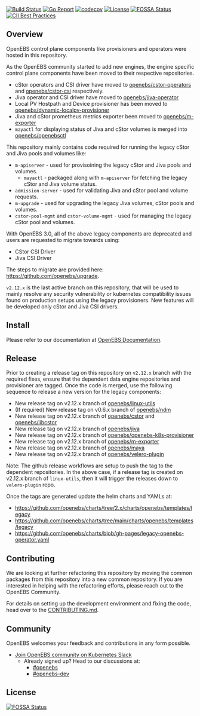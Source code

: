 [![Build Status](https://app.travis-ci.com/openebs/maya.svg?branch=v2.12.x)](https://app.travis-ci.com/openebs/maya)
[![Go Report](https://goreportcard.com/badge/github.com/openebs/maya)](https://goreportcard.com/report/github.com/openebs/maya)
[![codecov](https://codecov.io/gh/openebs/maya/branch/v2.12.x/graph/badge.svg?token=nDwloue1T5)](https://codecov.io/gh/openebs/maya)
[![License](https://img.shields.io/badge/License-Apache%202.0-blue.svg)](https://github.com/openebs/maya/blob/HEAD/LICENSE)
[![FOSSA Status](https://app.fossa.com/api/projects/git%2Bgithub.com%2Fopenebs%2Fmaya.svg?type=shield)](https://app.fossa.com/projects/git%2Bgithub.com%2Fopenebs%2Fmaya?ref=badge_shield)
[![CII Best Practices](https://bestpractices.coreinfrastructure.org/projects/1753/badge)](https://bestpractices.coreinfrastructure.org/projects/1753)

## Overview

OpenEBS control plane components like provisioners and operators were hosted in this repository. 

As the OpenEBS community started to add new engines, the engine specific control plane components have been moved to their respective repositories.
- cStor operators and CSI driver have moved to [openebs/cstor-operators](https://github.com/openebs/cstor-operators) and [openebs/cstor-csi](https://github.com/openebs/cstor-csi) respectively.
- Jiva operator and CSI driver have moved to [openebs/jiva-operator](https://github.com/openebs/jiva-operator)
- Local PV Hostpath and Device provisioner has been moved to [openebs/dynamic-localpv-provisioner](https://github.com/openebs/dynamic-localpv-provisioner)
- Jiva and cStor prometheus metrics exporter been moved to [openebs/m-exporter](https://github.com/openebs/m-exporter)
- `mayactl` for displaying status of Jiva and cStor volumes is merged into [openebs/openebsctl](https://github.com/openebs/openebsctl)

This repository mainly contains code required for running the legacy cStor and Jiva pools and volumes like: 
- `m-apiserver` - used for provisoining the legacy cStor and Jiva pools and volumes.
  - `mayactl` - packaged along with `m-apiserver` for fetching the legacy cStor and Jiva volume status. 
- `admission-server` - used for validating Jiva and cStor pool and volume requests. 
- `m-upgrade` - used for upgrading the legacy Jiva volumes, cStor pools and volumes.
- `cstor-pool-mgmt` and `cstor-volume-mgmt` - used for managing the legacy cStor pool and volumes. 

With OpenEBS 3.0, all of the above legacy components are deprecated and users are requested to migrate towards using:
- CStor CSI Driver
- Jiva CSI Driver

The steps to migrate are provided here: https://github.com/openebs/upgrade.

`v2.12.x` is the last active branch on this repository, that will be used to mainly resolve any security vulnerability or kubernetes compatibility issues found on production setups using the legacy provisioners. New features will be developed only cStor and Jiva CSI drivers.

## Install

Please refer to our documentation at [OpenEBS Documentation](http://openebs.io/).

## Release

Prior to creating a release tag on this repository on `v2.12.x` branch with the required fixes, ensure that the dependent data engine repositories and provisioner are tagged. Once the code is merged, use the following sequence to release a new version for the legacy components:
- New release tag on v2.12.x branch of [openebs/linux-utils](https://github.com/openebs/linux-utils)
- (If required) New release tag on v0.6.x branch of [openebs/ndm](https://github.com/openebs/node-disk-manager)
- New release tag on v2.12.x branch of [openebs/cstor](https://github.com/openebs/cstor) and [openebs/libcstor](https://github.com/openebs/libcstor)
- New release tag on v2.12.x branch of [openebs/jiva](https://github.com/openebs/jiva)
- New release tag on v2.12.x branch of [openebs/openebs-k8s-provisioner](https://github.com/openebs/openebs-k8s-provisioner) 
- New release tag on v2.12.x branch of [openebs/m-exporter](https://github.com/openebs/m-exporter)
- New release tag on v2.12.x branch of [openebs/maya](https://github.com/openebs/maya)
- New release tag on v2.12.x branch of [openebs/velero-plugin](https://github.com/openebs/velero-plugin)

Note: The github release workflows are setup to push the tag to the dependent repositories. In the above case, if a release tag is created on v2.12.x branch of `linux-utils`, then it will trigger the releases down to `velero-plugin` repo.

Once the tags are generated update the helm charts and YAMLs at:
- https://github.com/openebs/charts/tree/2.x/charts/openebs/templates/legacy
- https://github.com/openebs/charts/tree/main/charts/openebs/templates/legacy
- https://github.com/openebs/charts/blob/gh-pages/legacy-openebs-operator.yaml


## Contributing

We are looking at further refactoring this repository by moving the common packages from this repository into a new common repository. If you are interested in helping with the refactoring efforts, please reach out to the OpenEBS Community. 

For details on setting up the development environment and fixing the code, head over to the [CONTRIBUTING.md](./CONTRIBUTING.md).

## Community

OpenEBS welcomes your feedback and contributions in any form possible.

- [Join OpenEBS community on Kubernetes Slack](https://kubernetes.slack.com)
  - Already signed up? Head to our discussions at:
    -  [#openebs](https://kubernetes.slack.com/messages/openebs/)
    -  [#openebs-dev](https://kubernetes.slack.com/messages/openebs-dev/)

## License
[![FOSSA Status](https://app.fossa.com/api/projects/git%2Bgithub.com%2Fopenebs%2Fmaya.svg?type=large)](https://app.fossa.com/projects/git%2Bgithub.com%2Fopenebs%2Fmaya?ref=badge_large)
